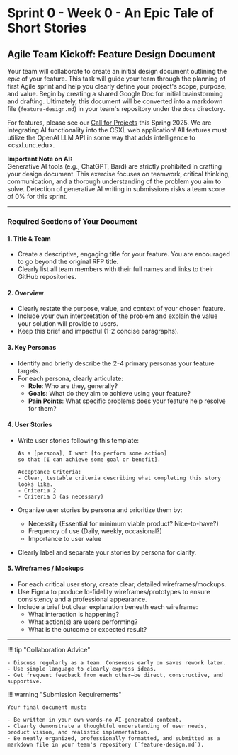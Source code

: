 # Sprint 0 - Week 0 - An Epic Tale of Short Stories

## Agile Team Kickoff: Feature Design Document

Your team will collaborate to create an initial design document outlining the _epic_ of your feature. This task will guide your team through the planning of first Agile sprint and help you clearly define your project's scope, purpose, and value. Begin by creating a shared Google Doc for initial brainstorming and drafting. Ultimately, this document will be converted into a markdown file (`feature-design.md`) in your team's repository under the `docs` directory.

For features, please see our [Call for Projects](./sp00-cfp.md) this Spring 2025. We are integrating AI functionality into the CSXL web application! All features must utilize the OpenAI LLM API in some way that adds intelligence to <csxl.unc.edu>.

**Important Note on AI:**  
Generative AI tools (e.g., ChatGPT, Bard) are strictly prohibited in crafting your design document. This exercise focuses on teamwork, critical thinking, communication, and a thorough understanding of the problem you aim to solve. Detection of generative AI writing in submissions risks a team score of 0% for this sprint.

---

### Required Sections of Your Document

#### 1. Title & Team
- Create a descriptive, engaging title for your feature. You are encouraged to go beyond the original RFP title.
- Clearly list all team members with their full names and links to their GitHub repositories.

#### 2. Overview
- Clearly restate the purpose, value, and context of your chosen feature.
- Include your own interpretation of the problem and explain the value your solution will provide to users.
- Keep this brief and impactful (1-2 concise paragraphs).

#### 3. Key Personas
- Identify and briefly describe the 2-4 primary personas your feature targets.
- For each persona, clearly articulate:
    - **Role**: Who are they, generally?
    - **Goals**: What do they aim to achieve using your feature?
    - **Pain Points**: What specific problems does your feature help resolve for them?

#### 4. User Stories
- Write user stories following this template:
  
  ```
  As a [persona], I want [to perform some action] 
  so that [I can achieve some goal or benefit].

  Acceptance Criteria:
  - Clear, testable criteria describing what completing this story looks like.
  - Criteria 2
  - Criteria 3 (as necessary)
  ```

- Organize user stories by persona and prioritize them by:
    - Necessity (Essential for minimum viable product? Nice-to-have?)
    - Frequency of use (Daily, weekly, occasional?)
    - Importance to user value
- Clearly label and separate your stories by persona for clarity.

#### 5. Wireframes / Mockups
- For each critical user story, create clear, detailed wireframes/mockups.
- Use Figma to produce lo-fidelity wireframes/prototypes to ensure consistency and a professional appearance.
- Include a brief but clear explanation beneath each wireframe:
    - What interaction is happening?
    - What action(s) are users performing?
    - What is the outcome or expected result?

---

!!! tip "Collaboration Advice"

    - Discuss regularly as a team. Consensus early on saves rework later.
    - Use simple language to clearly express ideas.
    - Get frequent feedback from each other—be direct, constructive, and supportive.

!!! warning "Submission Requirements"

    Your final document must:

    - Be written in your own words—no AI-generated content.
    - Clearly demonstrate a thoughtful understanding of user needs, product vision, and realistic implementation.
    - Be neatly organized, professionally formatted, and submitted as a markdown file in your team's repository (`feature-design.md`).
